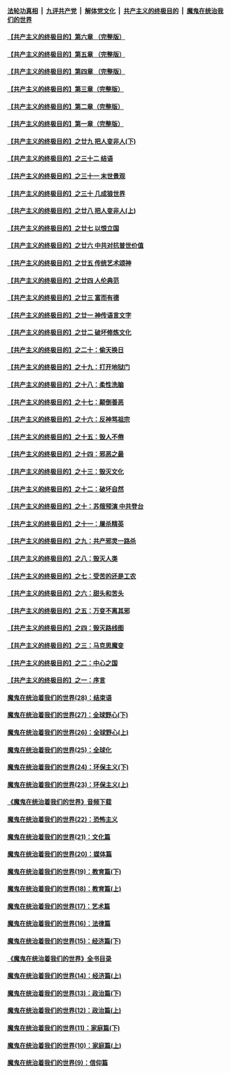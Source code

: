 ####  [法轮功真相](../../../../basic/blob/master/README.md?t=07071202) &nbsp;|&nbsp; [九评共产党](../../../../9ping.md/blob/master/README.md?t=07071202) &nbsp;|&nbsp; [解体党文化](../../../../jtdwh.md/blob/master/README.md?t=07071202)  &nbsp;|&nbsp; [共产主义的终极目的](../../../../gczydzjmd.md/blob/master/README.md?t=07071202) &nbsp;|&nbsp; [魔鬼在统治我们的世界](../../../../mgztzwmdsj.md/blob/master/README.md?t=07071202) 

#### [【共产主义的终极目的】第六章 （完整版）](../pages/nsc422/n11428913.md?t=07071202) 

#### [【共产主义的终极目的】第五章 （完整版）](../pages/nsc422/n11428912.md?t=07071202) 

#### [【共产主义的终极目的】第四章 （完整版）](../pages/nsc422/n11428907.md?t=07071202) 

#### [【共产主义的终极目的】第三章（完整版）](../pages/nsc422/n11428848.md?t=07071202) 

#### [【共产主义的终极目的】第二章（完整版）](../pages/nsc422/n11428831.md?t=07071202) 

#### [【共产主义的终极目的】第一章（完整版）](../pages/nsc422/n11417651.md?t=07071202) 

#### [【共产主义的终极目的】之廿九 把人变非人(下)](../pages/nsc422/n11344140.md?t=07071202) 

#### [【共产主义的终极目的】之三十二 结语](../pages/nsc422/n11360535.md?t=07071202) 

#### [【共产主义的终极目的】之三十一 末世景观](../pages/nsc422/n11351129.md?t=07071202) 

#### [【共产主义的终极目的】之三十 几成狼世界](../pages/nsc422/n11348280.md?t=07071202) 

#### [【共产主义的终极目的】之廿八 把人变非人(上)](../pages/nsc422/n11340492.md?t=07071202) 

#### [【共产主义的终极目的】之廿七 以恨立国](../pages/nsc422/n11336944.md?t=07071202) 

#### [【共产主义的终极目的】之廿六 中共对抗普世价值](../pages/nsc422/n11324785.md?t=07071202) 

#### [【共产主义的终极目的】之廿五 传统艺术颂神](../pages/nsc422/n11296396.md?t=07071202) 

#### [【共产主义的终极目的】之廿四 人伦典范](../pages/nsc422/n11296397.md?t=07071202) 

#### [【共产主义的终极目的】之廿三 富而有德](../pages/nsc422/n11283598.md?t=07071202) 

#### [【共产主义的终极目的】之廿一 神传语言文字](../pages/nsc422/n11263265.md?t=07071202) 

#### [【共产主义的终极目的】之廿二 破坏修炼文化](../pages/nsc422/n11245728.md?t=07071202) 

#### [【共产主义的终极目的】之二十：偷天换日](../pages/nsc422/n11238846.md?t=07071202) 

#### [【共产主义的终极目的】之十九：打开地狱门](../pages/nsc422/n11206376.md?t=07071202) 

#### [【共产主义的终极目的】之十八：柔性洗脑](../pages/nsc422/n11199994.md?t=07071202) 

#### [【共产主义的终极目的】之十七：颠倒善恶](../pages/nsc422/n11179782.md?t=07071202) 

#### [【共产主义的终极目的】之十六：反神骂祖宗](../pages/nsc422/n11166798.md?t=07071202) 

#### [【共产主义的终极目的】之十五：毁人不倦](../pages/nsc422/n11166792.md?t=07071202) 

#### [【共产主义的终极目的】之十四：邪恶之最](../pages/nsc422/n11150249.md?t=07071202) 

#### [【共产主义的终极目的】之十三：毁灭文化](../pages/nsc422/n11135227.md?t=07071202) 

#### [【共产主义的终极目的】之十二：破坏自然](../pages/nsc422/n11135214.md?t=07071202) 

#### [【共产主义的终极目的】之十：苏俄预演 中共登台](../pages/nsc422/n11118424.md?t=07071202) 

#### [【共产主义的终极目的】之十一：屠杀精英](../pages/nsc422/n11118442.md?t=07071202) 

#### [【共产主义的终极目的】之九：共产邪灵一路杀](../pages/nsc422/n11114139.md?t=07071202) 

#### [【共产主义的终极目的】之八：毁灭人类](../pages/nsc422/n11108503.md?t=07071202) 

#### [【共产主义的终极目的】之七：受苦的还是工农](../pages/nsc422/n11101809.md?t=07071202) 

#### [【共产主义的终极目的】之六：甜头和苦头](../pages/nsc422/n11096971.md?t=07071202) 

#### [【共产主义的终极目的】之五：万变不离其邪](../pages/nsc422/n11091285.md?t=07071202) 

#### [【共产主义的终极目的】之四：毁灭路线图](../pages/nsc422/n11086284.md?t=07071202) 

#### [【共产主义的终极目的】之三：马克思魔变](../pages/nsc422/n11061941.md?t=07071202) 

#### [【共产主义的终极目的】之二：中心之国](../pages/nsc422/n11047728.md?t=07071202) 

#### [【共产主义的终极目的】之一：序言](../pages/nsc422/n11086077.md?t=07071202) 

#### [魔鬼在统治着我们的世界(28)：结束语](../pages/nsc422/n10936246.md?t=07071202) 

#### [魔鬼在统治着我们的世界(27)：全球野心(下)](../pages/nsc422/n10928319.md?t=07071202) 

#### [魔鬼在统治着我们的世界(26)：全球野心(上)](../pages/nsc422/n10900318.md?t=07071202) 

#### [魔鬼在统治着我们的世界(25)：全球化](../pages/nsc422/n10788205.md?t=07071202) 

#### [魔鬼在统治着我们的世界(24)：环保主义(下)](../pages/nsc422/n10695307.md?t=07071202) 

#### [魔鬼在统治着我们的世界(23)：环保主义(上)](../pages/nsc422/n10688613.md?t=07071202) 

#### [《魔鬼在统治着我们的世界》音频下载](../pages/nsc422/n10635553.md?t=07071202) 

#### [魔鬼在统治着我们的世界(22)：恐怖主义](../pages/nsc422/n10614727.md?t=07071202) 

#### [魔鬼在统治着我们的世界(21)：文化篇](../pages/nsc422/n10597706.md?t=07071202) 

#### [魔鬼在统治着我们的世界(20)：媒体篇](../pages/nsc422/n10586579.md?t=07071202) 

#### [魔鬼在统治着我们的世界(19)：教育篇(下)](../pages/nsc422/n10564808.md?t=07071202) 

#### [魔鬼在统治着我们的世界(18)：教育篇(上)](../pages/nsc422/n10526970.md?t=07071202) 

#### [魔鬼在统治着我们的世界(17)：艺术篇](../pages/nsc422/n10499093.md?t=07071202) 

#### [魔鬼在统治着我们的世界(16)：法律篇](../pages/nsc422/n10485969.md?t=07071202) 

#### [魔鬼在统治着我们的世界(15)：经济篇(下)](../pages/nsc422/n10469975.md?t=07071202) 

#### [《魔鬼在统治着我们的世界》全书目录](../pages/nsc422/n10464261.md?t=07071202) 

#### [魔鬼在统治着我们的世界(14)：经济篇(上)](../pages/nsc422/n10457370.md?t=07071202) 

#### [魔鬼在统治着我们的世界(13)：政治篇(下)](../pages/nsc422/n10448270.md?t=07071202) 

#### [魔鬼在统治着我们的世界(12)：政治篇(上)](../pages/nsc422/n10444576.md?t=07071202) 

#### [魔鬼在统治着我们的世界(11)：家庭篇(下)](../pages/nsc422/n10440961.md?t=07071202) 

#### [魔鬼在统治着我们的世界(10)：家庭篇(上)](../pages/nsc422/n10435448.md?t=07071202) 

#### [魔鬼在统治着我们的世界(9)：信仰篇](../pages/nsc422/n10432159.md?t=07071202) 

